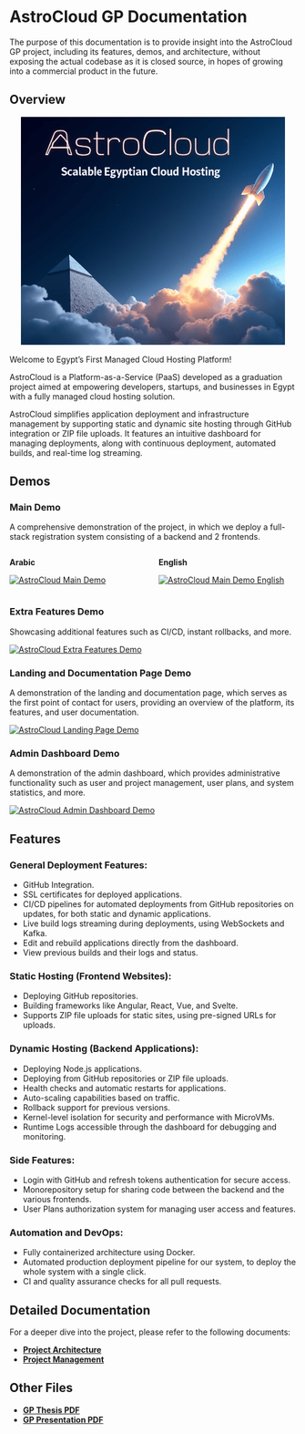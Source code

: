 # AstroCloud GP Documentation

The purpose of this documentation is to provide insight into the AstroCloud GP project, including its features, demos, and architecture, without exposing the actual codebase as it is closed source, in hopes of growing into a commercial product in the future.

## Overview

<center>
    <img src="./assets/astrocloud.png" alt="AstroCloud Logo" height="400"  >
</center>

Welcome to Egypt’s First Managed Cloud Hosting Platform!

AstroCloud is a Platform-as-a-Service (PaaS) developed as a graduation project aimed at empowering developers, startups, and businesses in Egypt with a fully managed cloud hosting solution.

AstroCloud simplifies application deployment and infrastructure management by supporting static and dynamic site hosting through GitHub integration or ZIP file uploads. It features an intuitive dashboard for managing deployments, along with continuous deployment, automated builds, and real-time log streaming.


## Demos

<!-- LINK TO GENERATE THUMBNAILS FROM VIDEOS: https://markdown-videos.jorgenkh.no/ -->

### Main Demo

A comprehensive demonstration of the project, in which we deploy a full-stack registration system consisting of a backend and 2 frontends.
<div style="display: flex; gap: 20px;">
<div style="flex: 1;">

**Arabic**

[![AstroCloud Main Demo](https://markdown-videos-api.jorgenkh.no/url?url=https%3A%2F%2Fwww.youtube.com%2Fwatch%3Fv%3DaHG26cFSSnQ)](https://www.youtube.com/watch?v=aHG26cFSSnQ)
</div>
<div style="flex: 1;">

**English**

[![AstroCloud Main Demo English](https://markdown-videos-api.jorgenkh.no/url?url=https%3A%2F%2Fwww.youtube.com%2Fwatch%3Fv%3DpHTiw2Roz0s%26feature%3Dyoutu.be)](https://www.youtube.com/watch?v=pHTiw2Roz0s&feature=youtu.be)

</div>
</div>

### Extra Features Demo

Showcasing additional features such as CI/CD, instant rollbacks, and more.

[![AstroCloud Extra Features Demo](https://markdown-videos-api.jorgenkh.no/url?url=https%3A%2F%2Fwww.youtube.com%2Fwatch%3Fv%3D0wn3IJjWljs)](https://www.youtube.com/watch?v=0wn3IJjWljs)

### Landing and Documentation Page Demo

A demonstration of the landing and documentation page, which serves as the first point of contact for users, providing an overview of the platform, its features, and user documentation.

[![AstroCloud Landing Page Demo](https://markdown-videos-api.jorgenkh.no/url?url=https%3A%2F%2Fwww.youtube.com%2Fwatch%3Fv%3DKC1RmH3aVEc)](https://www.youtube.com/watch?v=KC1RmH3aVEc)

### Admin Dashboard Demo

A demonstration of the admin dashboard, which provides administrative functionality such as user and project management, user plans, and system statistics, and more.

[![AstroCloud Admin Dashboard Demo](https://markdown-videos-api.jorgenkh.no/url?url=https%3A%2F%2Fwww.youtube.com%2Fwatch%3Fv%3DrklRAFE2zVg)](https://www.youtube.com/watch?v=rklRAFE2zVg)

## Features

### General Deployment Features:
- GitHub Integration.
- SSL certificates for deployed applications.
- CI/CD pipelines for automated deployments from GitHub repositories on updates, for both static and dynamic applications.
- Live build logs streaming during deployments, using WebSockets and Kafka.
- Edit and rebuild applications directly from the dashboard.
- View previous builds and their logs and status.

### Static Hosting (Frontend Websites):
- Deploying GitHub repositories.
- Building frameworks like Angular, React, Vue, and Svelte.
- Supports ZIP file uploads for static sites, using pre-signed URLs for uploads.

### Dynamic Hosting (Backend Applications):
- Deploying Node.js applications.
- Deploying from GitHub repositories or ZIP file uploads.
- Health checks and automatic restarts for applications.
- Auto-scaling capabilities based on traffic.
- Rollback support for previous versions.
- Kernel-level isolation for security and performance with MicroVMs.
- Runtime Logs accessible through the dashboard for debugging and monitoring.

### Side Features:
- Login with GitHub and refresh tokens authentication for secure access.
- Monorepository setup for sharing code between the backend and the various frontends.
- User Plans authorization system for managing user access and features.

### Automation and DevOps:
- Fully containerized architecture using Docker.
- Automated production deployment pipeline for our system, to deploy the whole system with a single click.
- CI and quality assurance checks for all pull requests.

## Detailed Documentation

For a deeper dive into the project, please refer to the following documents:

- [**Project Architecture**](./project-architecture.md)
- [**Project Management**](./project-management.md)

## Other Files

- [**GP Thesis PDF**](./files/AstroCloud%20GP%20Thesis.pdf)
- [**GP Presentation PDF**](./files/AstroCloud%20GP%20Presentation.pdf)


